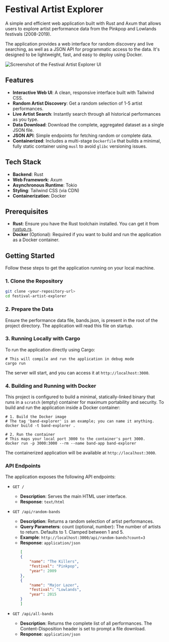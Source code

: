 # Festival Artist Explorer

A simple and efficient web application built with Rust and Axum that allows users to explore artist performance data from the Pinkpop and Lowlands festivals (2008-2019).

The application provides a web interface for random discovery and live searching, as well as a JSON API for programmatic access to the data. It's designed to be lightweight, fast, and easy to deploy using Docker.

![Screenshot of the Festival Artist Explorer UI](https://placehold.co/600x400/1f2937/9ca3af?text=App+Screenshot+Here)

## Features

- **Interactive Web UI**: A clean, responsive interface built with Tailwind CSS.
- **Random Artist Discovery**: Get a random selection of 1-5 artist performances.
- **Live Artist Search**: Instantly search through all historical performances as you type.
- **Data Download**: Download the complete, aggregated dataset as a single JSON file.
- **JSON API**: Simple endpoints for fetching random or complete data.
- **Containerized**: Includes a multi-stage `Dockerfile` that builds a minimal, fully static container using `musl` to avoid `glibc` versioning issues.

## Tech Stack

- **Backend**: Rust
- **Web Framework**: Axum
- **Asynchronous Runtime**: Tokio
- **Styling**: Tailwind CSS (via CDN)
- **Containerization**: Docker

## Prerequisites

- **Rust**: Ensure you have the Rust toolchain installed. You can get it from [rustup.rs](https://rustup.rs/).
- **Docker** (Optional): Required if you want to build and run the application as a Docker container.

## Getting Started

Follow these steps to get the application running on your local machine.

### 1. Clone the Repository

```bash
git clone <your-repository-url>
cd festival-artist-explorer
```

### 2. Prepare the Data

Ensure the performance data file, bands.json, is present in the root of the project directory. The application will read this file on startup.

### 3. Running Locally with Cargo
To run the application directly using Cargo:

    # This will compile and run the application in debug mode
    cargo run

The server will start, and you can access it at `http://localhost:3000`.

### 4. Building and Running with Docker

This project is configured to build a minimal, statically-linked binary that runs in a `scratch` (empty) container for maximum portability and security. To build and run the application inside a Docker container:

    # 1. Build the Docker image
    # The tag 'band-explorer' is an example; you can name it anything.
    docker build -t band-explorer .

    # 2. Run the container
    # This maps your local port 3000 to the container's port 3000.
    docker run -p 3000:3000 --rm --name band-app band-explorer


The containerized application will be available at `http://localhost:3000`.

### API Endpoints

The application exposes the following API endpoints:

- `GET /`
  - **Description**: Serves the main HTML user interface.
  - **Response**: `text/html`

- `GET /api/random-bands`
  - **Description**: Returns a random selection of artist performances.
  - **Query Parameters**: count (optional, number): The number of artists to return. Defaults to 1. Clamped between 1 and 5.
  - **Example**: `http://localhost:3000/api/random-bands?count=3`
  - **Response**: `application/json`
    ```json
    [
    {
        "name": "The Killers",
        "festival": "Pinkpop",
        "year": 2009
    },
    {
        "name": "Major Lazer",
        "festival": "Lowlands",
        "year": 2015
    }
    ]
    ```

- `GET /api/all-bands`
  - **Description**: Returns the complete list of all performances. The Content-Disposition header is set to prompt a file download.
  - **Response**: `application/json`
